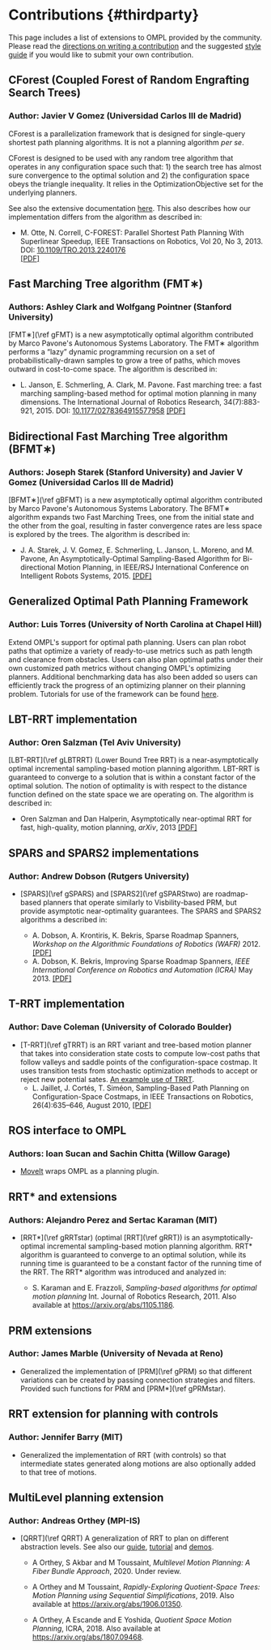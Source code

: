 # Contributions {#thirdparty}

This page includes a list of extensions to OMPL provided by the community. Please read the [directions on writing a contribution](contrib.html) and the suggested [style guide](styleGuide.html) if you would like to submit your own contribution.

## CForest (Coupled Forest of Random Engrafting Search Trees)

### Author: Javier V Gomez (Universidad Carlos III de Madrid)

CForest is a parallelization framework that is designed for single-query shortest
path planning algorithms. It is not a planning algorithm _per se_.

CForest is designed to be used with any random tree algorithm that operates
in any configuration space such that: 1) the search tree has almost sure
convergence to the optimal solution and 2) the configuration space obeys
the triangle inequality. It relies in the OptimizationObjective set for
the underlying planners.

See also the extensive documentation [here](CForest.html). This also describes how our implementation differs from the algorithm as described in:

- M. Otte, N. Correll, C-FOREST: Parallel Shortest Path Planning With
Superlinear Speedup, IEEE Transactions on Robotics, Vol 20, No 3, 2013.
DOI: [10.1109/TRO.2013.2240176](https://dx.doi.org/10.1109/TRO.2013.2240176)  
[[PDF]](https://dx.doi.org/10.1109/TRO.2013.2240176)

## Fast Marching Tree algorithm (FMT∗)

### Authors: Ashley Clark and Wolfgang Pointner (Stanford University)

[FMT∗](\ref gFMT) is a new asymptotically optimal algorithm contributed by Marco Pavone's Autonomous Systems Laboratory. The FMT∗ algorithm performs a “lazy” dynamic programming recursion on a set of probabilistically-drawn samples to grow a tree of paths, which moves outward in cost-to-come space. The algorithm is described in:

- L. Janson, E. Schmerling, A. Clark, M. Pavone. Fast marching tree: a fast marching sampling-based method for optimal motion planning in many dimensions. The International Journal of Robotics Research, 34(7):883-921, 2015. DOI: [10.1177/0278364915577958](https://dx.doi.org/10.1177/0278364915577958) [[PDF]](https://arxiv.org/pdf/1306.3532.pdf)

## Bidirectional Fast Marching Tree algorithm (BFMT∗)

### Authors: Joseph Starek (Stanford University) and Javier V Gomez (Universidad Carlos III de Madrid)

[BFMT∗](\ref gBFMT) is a new asymptotically optimal algorithm contributed by Marco Pavone's Autonomous Systems Laboratory. The BFMT∗ algorithm expands two Fast Marching Trees, one from the initial state and the other from the goal, resulting in faster convergence rates are less space is explored by the trees. The algorithm is described in:

- J. A. Starek, J. V. Gomez, E. Schmerling, L. Janson, L. Moreno, and M. Pavone, An Asymptotically-Optimal Sampling-Based Algorithm for Bi-directional Motion Planning, in IEEE/RSJ International Conference on Intelligent Robots Systems, 2015. [[PDF]](https://arxiv.org/pdf/1507.07602.pdf)

## Generalized Optimal Path Planning Framework

### Author: Luis Torres (University of North Carolina at Chapel Hill)

Extend OMPL's support for optimal path planning. Users can plan robot paths that optimize a variety of ready-to-use metrics such as path length and clearance from obstacles. Users can also plan optimal paths under their own customized path metrics without changing OMPL's optimizing planners. Additional benchmarking data has also been added so users can efficiently track the progress of an optimizing planner on their planning problem. Tutorials for use of the framework can be found [here](optimalPlanning.html).

## LBT-RRT implementation

### Author: Oren Salzman (Tel Aviv University)

[LBT-RRT](\ref gLBTRRT) (Lower Bound Tree RRT) is a near-asymptotically optimal incremental sampling-based motion planning algorithm. LBT-RRT is guaranteed to converge to a solution that is within a constant factor of the optimal solution. The notion of optimality is with respect to the distance function defined on the state space we are operating on. The algorithm is described in:

- Oren Salzman and Dan Halperin, Asymptotically near-optimal RRT for fast, high-quality, motion planning,
_arXiv_, 2013 [[PDF]](https://arxiv.org/pdf/1308.0189.pdf)

## SPARS and SPARS2 implementations

### Author: Andrew Dobson (Rutgers University)

- [SPARS](\ref gSPARS) and [SPARS2](\ref gSPARStwo) are roadmap-based planners that operate similarly to Visbility-based PRM, but provide asymptotic near-optimality guarantees. The SPARS and SPARS2 algorithms a described in:

  - A. Dobson, A. Krontiris, K. Bekris, Sparse Roadmap Spanners, _Workshop on the Algorithmic Foundations of Robotics (WAFR)_ 2012. [[PDF]](https://www.cs.rutgers.edu/~kb572/pubs/sparse_roadmap_spanner.pdf)
  - A. Dobson, K. Bekris, Improving Sparse Roadmap Spanners, _IEEE International Conference on Robotics and Automation (ICRA)_ May 2013. [[PDF]](https://www.cs.rutgers.edu/~kb572/pubs/spars2.pdf)

## T-RRT implementation

### Author: Dave Coleman (University of Colorado Boulder)

- [T-RRT](\ref gTRRT) is an RRT variant and tree-based motion planner that takes into consideration state costs to compute low-cost paths that follow valleys and saddle points of the configuration-space costmap. It uses transition tests from stochastic optimization methods to accept or reject new potential sates. [An example use of TRRT](https://github.com/davetcoleman/ompl_rviz_viewer).
  - L. Jaillet, J. Cortés, T. Siméon, Sampling-Based Path Planning on Configuration-Space Costmaps, in IEEE Transactions on Robotics, 26(4):635–646, August 2010, [[PDF]](https://homepages.laas.fr/nic/Papers/10TRO.pdf)

## ROS interface to OMPL

### Authors: Ioan Sucan and Sachin Chitta (Willow Garage)

- [MoveIt](https://moveit.ai) wraps OMPL as a planning plugin.

## RRT* and extensions

### Authors: Alejandro Perez and Sertac Karaman (MIT)

- [RRT*](\ref gRRTstar) (optimal [RRT](\ref gRRT)) is an asymptotically-optimal incremental sampling-based motion planning algorithm. RRT* algorithm is guaranteed to converge to an optimal solution, while its running time is guaranteed to be a constant factor of the running time of the RRT. The RRT* algorithm was introduced and analyzed in:

  - S. Karaman and E. Frazzoli, _Sampling-based algorithms for optimal motion planning_ Int. Journal of Robotics Research, 2011. Also available at <https://arxiv.org/abs/1105.1186>.

## PRM extensions

### Author: James Marble (University of Nevada at Reno)

- Generalized the implementation of [PRM](\ref gPRM) so that different variations can be created by passing connection strategies and filters. Provided such functions for PRM and [PRM*](\ref gPRMstar).

## RRT extension for planning with controls

### Author: Jennifer Barry (MIT)

- Generalized the implementation of RRT (with controls) so that intermediate states generated along motions are also optionally added to that tree of motions.

## MultiLevel planning extension

### Author: Andreas Orthey (MPI-IS)

- [QRRT](\ref QRRT) A generalization of RRT to plan on different abstraction levels. See also our [guide](multiLevelPlanning.html), [tutorial](multiLevelPlanningTutorial.html) and [demos](demos.html).

  - A Orthey, S Akbar and M Toussaint, _Multilevel Motion Planning: A Fiber Bundle Approach_, 2020. Under review.

  - A Orthey and M Toussaint, _Rapidly-Exploring Quotient-Space Trees: Motion Planning using Sequential Simplifications_, 2019. Also available at <https://arxiv.org/abs/1906.01350>.

  - A Orthey, A Escande and E Yoshida, _Quotient Space Motion Planning_, ICRA, 2018. Also available at <https://arxiv.org/abs/1807.09468>.
